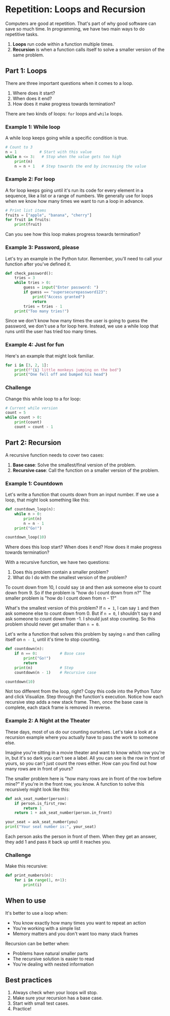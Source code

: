 # Repetition: Loops and Recursion

Computers are good at repetition. That's part of why good software can save so much time. In programming, we have two main ways to do repetitive tasks.

1. **Loops** run code within a function multiple times.
2. **Recursion** is when a function calls itself to solve a smaller version of the same problem.

## Part 1: Loops

There are three important questions when it comes to a loop.
1. Where does it start?
2. When does it end?
3. How does it make progress towards termination?

There are two kinds of loops: `for` loops and `while` loops.

### Example 1: While loop
A while loop keeps going while a specific condition is true. 
```python
# Count to 3
n = 1          # Start with this value 
while n <= 3:   # Stop when the value gets too high
    print(n)
    n = n + 1   # Step towards the end by increasing the value
```

### Example 2: For loop
A for loop keeps going until it's run its code for every element in a sequence, like a list or a range of numbers. We generally use for loops when we know how many times we want to run a loop in advance.
```python
# Print list items
fruits = ["apple", "banana", "cherry"]
for fruit in fruits:
    print(fruit)
```
Can you see how this loop makes progress towards termination?

### Example 3: Password, please
Let's try an example in the Python tutor. Remember, you'll need to call your function after you've defined it. 

```python
def check_password():
    tries = 3
    while tries > 0:
        guess = input("Enter password: ")
        if guess == "supersecurepassword123":
            print("Access granted")
            return
        tries = tries - 1
    print("Too many tries!")
```
Since we don't know how many times the user is going to guess the password, we don't use a for loop here. Instead, we use a while loop that runs until the user has tried too many times. 

### Example 4: Just for fun
Here's an example that might look familiar.
```python
for i in [3, 2, 1]:
    print(f"{i} little monkeys jumping on the bed")
    print("One fell off and bumped his head")
```

### Challenge
Change this while loop to a for loop:
```python
# Current while version
count = 5
while count > 0:
    print(count)
    count = count - 1
```

## Part 2: Recursion

A recursive function needs to cover two cases:
1. **Base case**: Solve the smallest/final version of the problem.
2. **Recursive case**: Call the function on a smaller version of the problem. 

### Example 1: Countdown

Let's write a function that counts down from an input number. If we use a loop, that might look something like this:
```python
def countdown_loop(n):
    while n > 0:
        print(n)
        n = n - 1
    print("Go!")

countdown_loop(10)
```
Where does this loop start? When does it end? How does it make progress towards termination?

With a recursive function, we have two questions:
1. Does this problem contain a smaller problem?
2. What do I do with the smallest version of the problem?

To count down from 10, I could say `10` and then ask someone else to count down from 9. So if the problem is "how do I count down from n?" The smaller problem is "how do I count down from n - 1?"

What's the smallest version of this problem? If `n = 1`, I can say `1` and then ask someone else to count down from 0. But if `n = 0`, I shouldn't say `0` and ask someone to count down from -1. I should just stop counting. So this problem should never get smaller than `n = 0`. 

Let's write a function that solves this problem by saying `n` and then calling itself on `n - 1`, until it's time to stop counting. 

```python
def countdown(n):
    if n == 0:          # Base case
        print("Go!")
        return
    print(n)            # Step
    countdown(n - 1)    # Recursive case

countdown(10)
```
Not too different from the loop, right? Copy this code into the Python Tutor and click Visualize. Step through the function's execution. Notice how each recursive step adds a new stack frame. Then, once the base case is complete, each stack frame is removed in reverse. 

### Example 2: A Night at the Theater

These days, most of us do our counting ourselves. Let's take a look at a recursion example where you actually have to pass the work to someone else.

Imagine you're sitting in a movie theater and want to know which row you're in, but it's so dark you can't see a label. All you can see is the row in front of yours, so you can't just count the rows either. How can you find out how many rows are in front of yours?

The smaller problem here is "how many rows are in front of the row before mine?" If you're in the front row, you know. A function to solve this recursively might look like this:

```python
def ask_seat_number(person):
    if person.is_first_row:          
        return 1
    return 1 + ask_seat_number(person.in_front)  

your_seat = ask_seat_number(you)
print("Your seat number is:", your_seat)
```
Each person asks the person in front of them. When they get an answer, they add 1 and pass it back up until it reaches you.

### Challenge

Make this recursive:
```python
def print_numbers(n):
    for i in range(1, n+1):
        print(i)
```

## When to use

It's better to use a loop when:
- You know exactly how many times you want to repeat an action
- You're working with a simple list
- Memory matters and you don't want too many stack frames

Recursion can be better when:
- Problems have natural smaller parts
- The recursive solution is easier to read
- You're dealing with nested information

## Best practices
1. Always check when your loops will stop.
2. Make sure your recursion has a base case.
3. Start with small test cases.
4. Practice!
